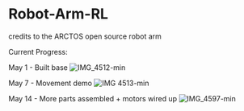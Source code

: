 # Robot-Arm-RL
credits to the ARCTOS open source robot arm

Current Progress:

May 1 - Built base
![IMG_4512-min](https://github.com/user-attachments/assets/723bab62-9c39-42b1-a6a4-5d982856317c)

May 7 - Movement demo
![IMG 4513-min](https://github.com/user-attachments/assets/927c2410-cb6f-405c-99af-6e13e83fa028)

May 14 - More parts assembled + motors wired up
![IMG_4597-min](https://github.com/user-attachments/assets/5c4f3816-52d3-497a-8946-e65cb41d9147)
